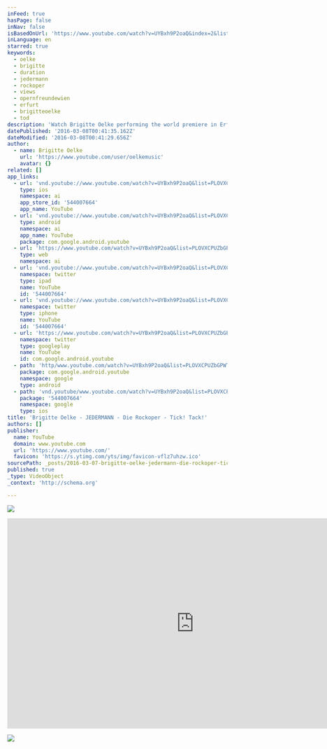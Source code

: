 ```yaml
---
inFeed: true
hasPage: false
inNav: false
isBasedOnUrl: 'https://www.youtube.com/watch?v=UYBxh9P2oaQ&index=2&list=PLOVXCPUZbGPWTaXeL8reNw5Ni5r_lUDd6'
inLanguage: en
starred: true
keywords:
  - oelke
  - brigitte
  - duration
  - jedermann
  - rockoper
  - views
  - opernfreundewien
  - erfurt
  - brigitteoelke
  - tod
description: 'Watch Brigitte Oelke performing the world premiere in Erfurt, Germany'
datePublished: '2016-03-08T00:41:35.162Z'
dateModified: '2016-03-08T00:41:29.656Z'
author:
  - name: Brigitte Oelke
    url: 'https://www.youtube.com/user/oelkemusic'
    avatar: {}
related: []
app_links:
  - url: 'vnd.youtube://www.youtube.com/watch?v=UYBxh9P2oaQ&list=PLOVXCPUZbGPWTaXeL8reNw5Ni5r_lUDd6&index=2&feature=applinks'
    type: ios
    namespace: ai
    app_store_id: '544007664'
    app_name: YouTube
  - url: 'vnd.youtube://www.youtube.com/watch?v=UYBxh9P2oaQ&list=PLOVXCPUZbGPWTaXeL8reNw5Ni5r_lUDd6&index=2&feature=applinks'
    type: android
    namespace: ai
    app_name: YouTube
    package: com.google.android.youtube
  - url: 'https://www.youtube.com/watch?v=UYBxh9P2oaQ&list=PLOVXCPUZbGPWTaXeL8reNw5Ni5r_lUDd6&index=2&feature=applinks'
    type: web
    namespace: ai
  - url: 'vnd.youtube://www.youtube.com/watch?v=UYBxh9P2oaQ&list=PLOVXCPUZbGPWTaXeL8reNw5Ni5r_lUDd6&index=2&feature=applinks'
    namespace: twitter
    type: ipad
    name: YouTube
    id: '544007664'
  - url: 'vnd.youtube://www.youtube.com/watch?v=UYBxh9P2oaQ&list=PLOVXCPUZbGPWTaXeL8reNw5Ni5r_lUDd6&index=2&feature=applinks'
    namespace: twitter
    type: iphone
    name: YouTube
    id: '544007664'
  - url: 'https://www.youtube.com/watch?v=UYBxh9P2oaQ&list=PLOVXCPUZbGPWTaXeL8reNw5Ni5r_lUDd6&index=2'
    namespace: twitter
    type: googleplay
    name: YouTube
    id: com.google.android.youtube
  - path: 'http/www.youtube.com/watch?v=UYBxh9P2oaQ&list=PLOVXCPUZbGPWTaXeL8reNw5Ni5r_lUDd6&index=2'
    package: com.google.android.youtube
    namespace: google
    type: android
  - path: 'vnd.youtube/www.youtube.com/watch?v=UYBxh9P2oaQ&list=PLOVXCPUZbGPWTaXeL8reNw5Ni5r_lUDd6&index=2'
    package: '544007664'
    namespace: google
    type: ios
title: 'Brigitte Oelke - JEDERMANN - Die Rockoper - Tick! Tack!'
authors: []
publisher:
  name: YouTube
  domain: www.youtube.com
  url: 'https://www.youtube.com/'
  favicon: 'https://s.ytimg.com/yts/img/favicon-vflz7uhzw.ico'
sourcePath: _posts/2016-03-07-brigitte-oelke-jedermann-die-rockoper-tick-tack.md
published: true
_type: VideoObject
_context: 'http://schema.org'

---
```

![](https://the-grid-user-content.s3-us-west-2.amazonaws.com/e20ee44d-30ee-47a5-ad4b-e66590af3a9f.jpg)

<iframe src="https://cdn.embedly.com/widgets/media.html?src=https%3A%2F%2Fwww.youtube.com%2Fembed%2Fvideoseries%3Flist%3DPLOVXCPUZbGPWTaXeL8reNw5Ni5r_lUDd6&amp;url=https%3A%2F%2Fwww.youtube.com%2Fwatch%3Fv%3DUYBxh9P2oaQ%26index%3D2%26list%3DPLOVXCPUZbGPWTaXeL8reNw5Ni5r_lUDd6&amp;image=https%3A%2F%2Fi.ytimg.com%2Fvi%2FUYBxh9P2oaQ%2Fhqdefault.jpg&amp;key=b7d04c9b404c499eba89ee7072e1c4f7&amp;type=text%2Fhtml&amp;schema=youtube" width="854" height="480" scrolling="no" frameborder="0" allowfullscreen="allowfullscreen" style=""></iframe>

![](https://the-grid-user-content.s3-us-west-2.amazonaws.com/dc2a24aa-5533-4451-98fc-c45fe105b04c.jpg)